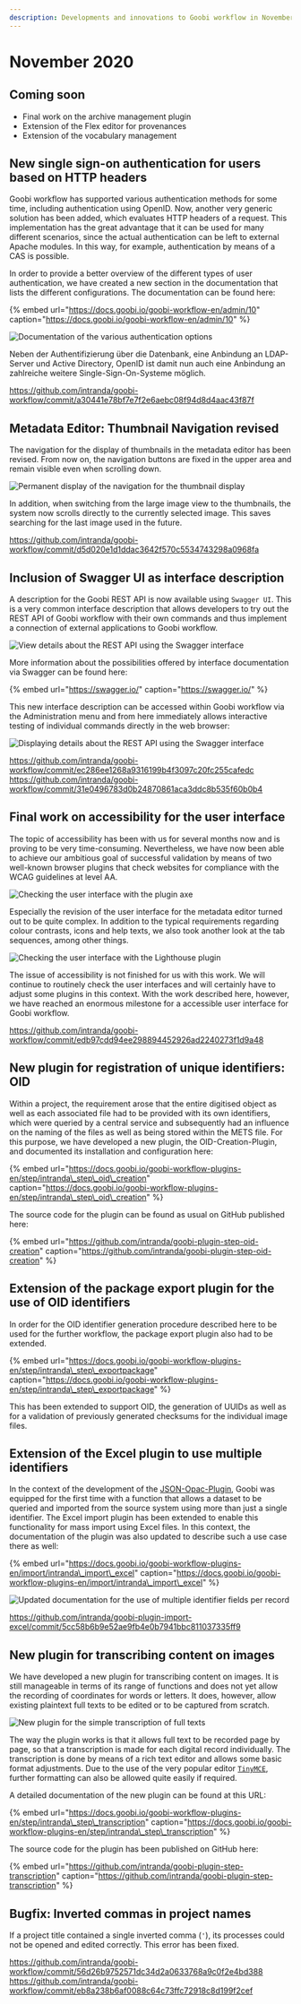 ```yaml
---
description: Developments and innovations to Goobi workflow in November 2020
---
```


# November 2020

## Coming soon

- Final work on the archive management plugin
- Extension of the Flex editor for provenances
- Extension of the vocabulary management

## New single sign-on authentication for users based on HTTP headers

Goobi workflow has supported various authentication methods for some time, including authentication using OpenID. Now, another very generic solution has been added, which evaluates HTTP headers of a request. This implementation has the great advantage that it can be used for many different scenarios, since the actual authentication can be left to external Apache modules. In this way, for example, authentication by means of a CAS is possible.

In order to provide a better overview of the different types of user authentication, we have created a new section in the documentation that lists the different configurations. The documentation can be found here:

{% embed url="https://docs.goobi.io/goobi-workflow-en/admin/10" caption="https://docs.goobi.io/goobi-workflow-en/admin/10" %}

![Documentation of the various authentication options](../.gitbook/assets/2011_authentication_en.png)

Neben der Authentifizierung über die Datenbank, eine Anbindung an LDAP-Server und Active Directory, OpenID ist damit nun auch eine Anbindung an zahlreiche weitere Single-Sign-On-Systeme möglich.

https://github.com/intranda/goobi-workflow/commit/a30441e78bf7e7f2e6aebc08f94d8d4aac43f87f

## Metadata Editor: Thumbnail Navigation revised

The navigation for the display of thumbnails in the metadata editor has been revised. From now on, the navigation buttons are fixed in the upper area and remain visible even when scrolling down.

![Permanent display of the navigation for the thumbnail display](../.gitbook/assets/2011_thumbnails_en.png)

In addition, when switching from the large image view to the thumbnails, the system now scrolls directly to the currently selected image. This saves searching for the last image used in the future.

https://github.com/intranda/goobi-workflow/commit/d5d020e1d1ddac3642f570c5534743298a0968fa

## Inclusion of Swagger UI as interface description

A description for the Goobi REST API is now available using `Swagger UI`. This is a very common interface description that allows developers to try out the REST API of Goobi workflow with their own commands and thus implement a connection of external applications to Goobi workflow.

![View details about the REST API using the Swagger interface](../.gitbook/assets/2011_swagger1_en.png)

More information about the possibilities offered by interface documentation via Swagger can be found here:

{% embed url="https://swagger.io/" caption="https://swagger.io/" %}

This new interface description can be accessed within Goobi workflow via the Administration menu and from here immediately allows interactive testing of individual commands directly in the web browser:

![Displaying details about the REST API using the Swagger interface](../.gitbook/assets/2011_swagger2.png)

https://github.com/intranda/goobi-workflow/commit/ec286ee1268a9316199b4f3097c20fc255cafedc<br/>https://github.com/intranda/goobi-workflow/commit/31e0496783d0b24870861aca3ddc8b535f60b0b4

## Final work on accessibility for the user interface

The topic of accessibility has been with us for several months now and is proving to be very time-consuming. Nevertheless, we have now been able to achieve our ambitious goal of successful validation by means of two well-known browser plugins that check websites for compliance with the WCAG guidelines at level AA.

![Checking the user interface with the plugin axe](../.gitbook/assets/2011_wcag1.png)

Especially the revision of the user interface for the metadata editor turned out to be quite complex. In addition to the typical requirements regarding colour contrasts, icons and help texts, we also took another look at the tab sequences, among other things.

![Checking the user interface with the Lighthouse plugin](../.gitbook/assets/2011_wcag2.png)

The issue of accessibility is not finished for us with this work. We will continue to routinely check the user interfaces and will certainly have to adjust some plugins in this context. With the work described here, however, we have reached an enormous milestone for a accessible user interface for Goobi workflow.

https://github.com/intranda/goobi-workflow/commit/edb97cdd94ee298894452926ad2240273f1d9a48

## New plugin for registration of unique identifiers: OID

Within a project, the requirement arose that the entire digitised object as well as each associated file had to be provided with its own identifiers, which were queried by a central service and subsequently had an influence on the naming of the files as well as being stored within the METS file. For this purpose, we have developed a new plugin, the OID-Creation-Plugin, and documented its installation and configuration here:

{% embed url="https://docs.goobi.io/goobi-workflow-plugins-en/step/intranda\_step\_oid\_creation" caption="https://docs.goobi.io/goobi-workflow-plugins-en/step/intranda\_step\_oid\_creation" %}

The source code for the plugin can be found as usual on GitHub published here:

{% embed url="https://github.com/intranda/goobi-plugin-step-oid-creation" caption="https://github.com/intranda/goobi-plugin-step-oid-creation" %}

## Extension of the package export plugin for the use of OID identifiers

In order for the OID identifier generation procedure described here to be used for the further workflow, the package export plugin also had to be extended.

{% embed url="https://docs.goobi.io/goobi-workflow-plugins-en/step/intranda\_step\_exportpackage" caption="https://docs.goobi.io/goobi-workflow-plugins-en/step/intranda\_step\_exportpackage" %}

This has been extended to support OID, the generation of UUIDs as well as for a validation of previously generated checksums for the individual image files.

## Extension of the Excel plugin to use multiple identifiers

In the context of the development of the [JSON-Opac-Plugin](https://docs.goobi.io/goobi-workflow-plugins-en/opac/intranda_opac_json), Goobi was equipped for the first time with a function that allows a dataset to be queried and imported from the source system using more than just a single identifier. The Excel import plugin has been extended to enable this functionality for mass import using Excel files. In this context, the documentation of the plugin was also updated to describe such a use case there as well:

{% embed url="https://docs.goobi.io/goobi-workflow-plugins-en/import/intranda\_import\_excel" caption="https://docs.goobi.io/goobi-workflow-plugins-en/import/intranda\_import\_excel" %}

![Updated documentation for the use of multiple identifier fields per record](../.gitbook/assets/2011_import_en.png)

https://github.com/intranda/goobi-plugin-import-excel/commit/5cc58b6b9e52ae9fb4e0b7941bbc811037335ff9

## New plugin for transcribing content on images

We have developed a new plugin for transcribing content on images. It is still manageable in terms of its range of functions and does not yet allow the recording of coordinates for words or letters. It does, however, allow existing plaintext full texts to be edited or to be captured from scratch.

![New plugin for the simple transcription of full texts](../.gitbook/assets/2011_transcription_en.png)

The way the plugin works is that it allows full text to be recorded page by page, so that a transcription is made for each digital record individually. The transcription is done by means of a rich text editor and allows some basic format adjustments. Due to the use of the very popular editor [`TinyMCE`](https://www.tiny.cloud/), further formatting can also be allowed quite easily if required.

A detailed documentation of the new plugin can be found at this URL:

{% embed url="https://docs.goobi.io/goobi-workflow-plugins-en/step/intranda\_step\_transcription" caption="https://docs.goobi.io/goobi-workflow-plugins-en/step/intranda\_step\_transcription" %}

The source code for the plugin has been published on GitHub here:

{% embed url="https://github.com/intranda/goobi-plugin-step-transcription" caption="https://github.com/intranda/goobi-plugin-step-transcription" %}

## Bugfix: Inverted commas in project names

If a project title contained a single inverted comma (`'`), its processes could not be opened and edited correctly. This error has been fixed.

https://github.com/intranda/goobi-workflow/commit/56d26b9752571dc34d2a0633768a9c0f2e4bd388<br/>https://github.com/intranda/goobi-workflow/commit/eb8a238b6af0088c64c73ffc72918c8d199f2cef

